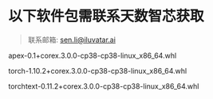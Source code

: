 # 以下软件包需联系天数智芯获取

>联系邮箱: sen.li@iluvatar.ai

apex-0.1+corex.3.0.0-cp38-cp38-linux_x86_64.whl

torch-1.10.2+corex.3.0.0-cp38-cp38-linux_x86_64.whl

torchtext-0.11.2+corex.3.0.0-cp38-cp38-linux_x86_64.whl